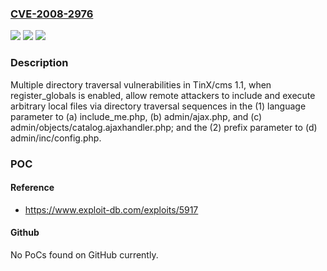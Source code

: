 ### [CVE-2008-2976](https://cve.mitre.org/cgi-bin/cvename.cgi?name=CVE-2008-2976)
![](https://img.shields.io/static/v1?label=Product&message=n%2Fa&color=blue)
![](https://img.shields.io/static/v1?label=Version&message=n%2Fa&color=blue)
![](https://img.shields.io/static/v1?label=Vulnerability&message=n%2Fa&color=brighgreen)

### Description

Multiple directory traversal vulnerabilities in TinX/cms 1.1, when register_globals is enabled, allow remote attackers to include and execute arbitrary local files via directory traversal sequences in the (1) language parameter to (a) include_me.php, (b) admin/ajax.php, and (c) admin/objects/catalog.ajaxhandler.php; and the (2) prefix parameter to (d) admin/inc/config.php.

### POC

#### Reference
- https://www.exploit-db.com/exploits/5917

#### Github
No PoCs found on GitHub currently.

